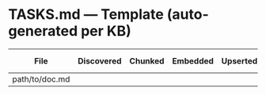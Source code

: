 
# TASKS.md — Template (auto-generated per KB)

| File | Discovered | Chunked | Embedded | Upserted | Summary-6 |
|---|---|---|---|---|---|
| path/to/doc.md |  |  |  |  |  |
